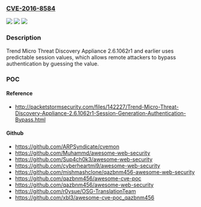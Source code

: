 ### [CVE-2016-8584](https://cve.mitre.org/cgi-bin/cvename.cgi?name=CVE-2016-8584)
![](https://img.shields.io/static/v1?label=Product&message=n%2Fa&color=blue)
![](https://img.shields.io/static/v1?label=Version&message=n%2Fa&color=blue)
![](https://img.shields.io/static/v1?label=Vulnerability&message=n%2Fa&color=brighgreen)

### Description

Trend Micro Threat Discovery Appliance 2.6.1062r1 and earlier uses predictable session values, which allows remote attackers to bypass authentication by guessing the value.

### POC

#### Reference
- http://packetstormsecurity.com/files/142227/Trend-Micro-Threat-Discovery-Appliance-2.6.1062r1-Session-Generation-Authentication-Bypass.html

#### Github
- https://github.com/ARPSyndicate/cvemon
- https://github.com/Muhammd/awesome-web-security
- https://github.com/Sup4ch0k3/awesome-web-security
- https://github.com/cyberheartmi9/awesome-web-security
- https://github.com/mishmashclone/qazbnm456-awesome-web-security
- https://github.com/qazbnm456/awesome-cve-poc
- https://github.com/qazbnm456/awesome-web-security
- https://github.com/r0ysue/OSG-TranslationTeam
- https://github.com/xbl3/awesome-cve-poc_qazbnm456

